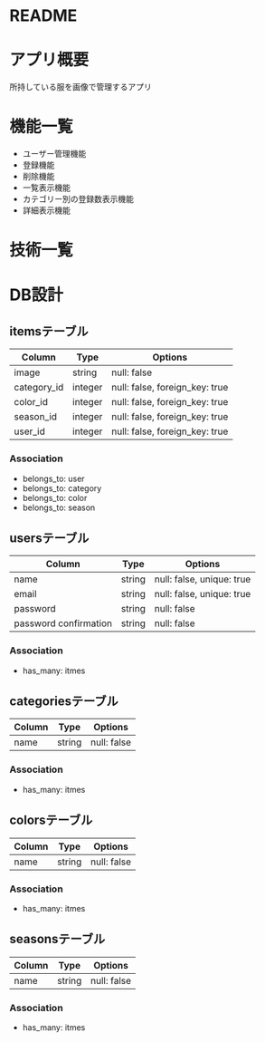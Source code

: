 # README

# アプリ概要
所持している服を画像で管理するアプリ

# 機能一覧
- ユーザー管理機能
- 登録機能
- 削除機能
- 一覧表示機能
- カテゴリー別の登録数表示機能
- 詳細表示機能

# 技術一覧


# DB設計

## itemsテーブル
|Column|Type|Options|
|------|----|-------|
|image|string|null: false|
|category_id|integer|null: false, foreign_key: true|
|color_id|integer|null: false, foreign_key: true|
|season_id|integer|null: false, foreign_key: true|
|user_id|integer|null: false, foreign_key: true|

### Association
- belongs_to: user
- belongs_to: category
- belongs_to: color
- belongs_to: season

## usersテーブル
|Column|Type|Options|
|------|----|-------|
|name|string|null: false, unique: true|
|email|string|null: false, unique: true|
|password|string|null: false|
|password confirmation|string|null: false|

### Association
- has_many: itmes

## categoriesテーブル
|Column|Type|Options|
|------|----|-------|
|name|string|null: false|

### Association
- has_many: itmes

## colorsテーブル
|Column|Type|Options|
|------|----|-------|
|name|string|null: false|

### Association
- has_many: itmes

## seasonsテーブル
|Column|Type|Options|
|------|----|-------|
|name|string|null: false|

### Association
- has_many: itmes